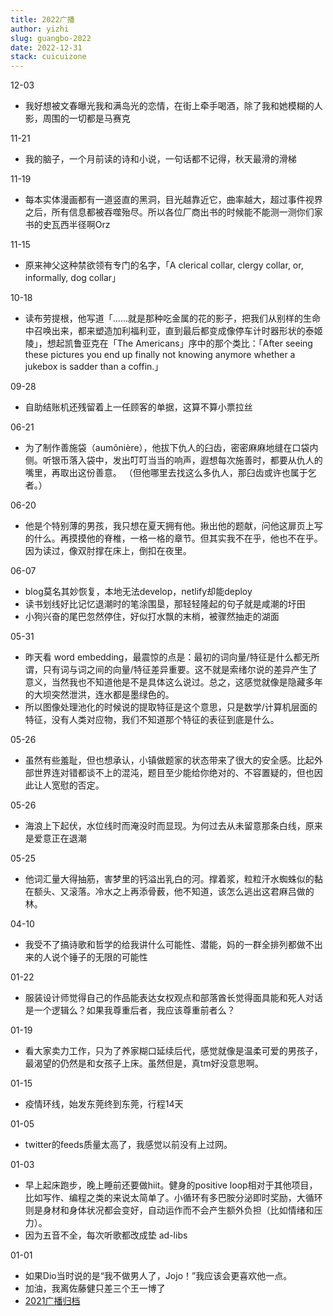 ```yaml
---
title: 2022广播
author: yizhi
slug: guangbo-2022
date: 2022-12-31 
stack: cuicuizone
---
```

12-03
- 我好想被文春曝光我和满岛光的恋情，在街上牵手喝酒，除了我和她模糊的人影，周围的一切都是马赛克
  
11-21
- 我的脑子，一个月前读的诗和小说，一句话都不记得，秋天最滑的滑梯

11-19
- 每本实体漫画都有一道竖直的黑洞，目光越靠近它，曲率越大，超过事件视界之后，所有信息都被吞噬殆尽。所以各位厂商出书的时候能不能测一测你们家书的史瓦西半径啊Orz

11-15
- 原来神父这种禁欲领有专门的名字，「A clerical collar, clergy collar, or, informally, dog collar」 

10-18
- 读布劳提根，他写道「……就是那种吃金属的花的影子，把我们从别样的生命中召唤出来，都来塑造加利福利亚，直到最后都变成像停车计时器形状的泰姬陵」，想起凯鲁亚克在「The Americans」序中的那个类比：「After seeing these pictures you end up finally not knowing anymore whether a jukebox is sadder than a coffin.」

09-28
- 自助结账机还残留着上一任顾客的单据，这算不算小票拉丝

06-21
- 为了制作善施袋（aumônière），他拔下仇人的臼齿，密密麻麻地缝在口袋内侧。听银币落入袋中，发出叮叮当当的响声，遐想每次施善时，都要从仇人的嘴里，再取出这份善意。
（但他哪里去找这么多仇人，那臼齿或许也属于乞者。）

06-20
- 他是个特别薄的男孩，我只想在夏天拥有他。揪出他的题献，问他这扉页上写的什么。再摸摸他的脊椎，一格一格的章节。但其实我不在乎，他也不在乎。因为读过，像双肘撑在床上，倒扣在夜里。

06-07
- blog莫名其妙恢复，本地无法develop，netlify却能deploy
- 读书划线好比记忆退潮时的笔涂围垦，那轻轻隆起的句子就是咸潮的圩田
- 小狗兴奋的尾巴忽然停住，好似打水飘的末梢，被骤然抽走的湖面

05-31
- 昨天看 word embedding，最震惊的点是：最初的词向量/特征是什么都无所谓，只有词与词之间的向量/特征差异重要。这不就是索绪尔说的差异产生了意义，当然我也不知道他是不是具体这么说过。总之，这感觉就像是隐藏多年的大坝突然泄洪，连水都是墨绿色的。
- 所以图像处理池化的时候说的提取特征是这个意思，只是数学/计算机层面的特征，没有人类对应物，我们不知道那个特征的表征到底是什么。

05-26
- 虽然有些羞耻，但也想承认，小镇做题家的状态带来了很大的安全感。比起外部世界连对错都谈不上的混沌，题目至少能给你绝对的、不容置疑的，但也因此让人宽慰的否定。

05-26
- 海浪上下起伏，水位线时而淹没时而显现。为何过去从未留意那条白线，原来是爱意正在退潮

05-25
- 他词汇量大得抽筋，害梦里的钙溢出乳白的河。撑着浆，粒粒汗水蜘蛛似的黏在额头、又滚落。冷水之上再添骨薮，他不知道，该怎么逃出这君麻吕做的林。

04-10
- 我受不了搞诗歌和哲学的给我讲什么可能性、潜能，妈的一群全排列都做不出来的人说个锤子的无限的可能性

01-22
- 服装设计师觉得自己的作品能表达女权观点和部落酋长觉得面具能和死人对话是一个逻辑么？如果我尊重后者，我应该尊重前者么？

01-19
- 看大家卖力工作，只为了养家糊口延续后代，感觉就像是温柔可爱的男孩子，最渴望的仍然是和女孩子上床。虽然但是，真tm好没意思啊。

01-15
- 疫情环线，始发东莞终到东莞，行程14天

01-05
- twitter的feeds质量太高了，我感觉以前没有上过网。

01-03
- 早上起床跑步，晚上睡前还要做hiit。健身的positive loop相对于其他项目，比如写作、编程之类的来说太简单了。小循环有多巴胺分泌即时奖励，大循环则是身材和身体状况都会变好，自动运作而不会产生额外负担（比如情绪和压力）。
- 因为五音不全，每次听歌都改成垫 ad-libs

01-01
- 如果Dio当时说的是“我不做男人了，Jojo！”我应该会更喜欢他一点。
- 加油，我离佐藤健只差三个王一博了
- [2021广播归档](./douban/guangbo-2021)